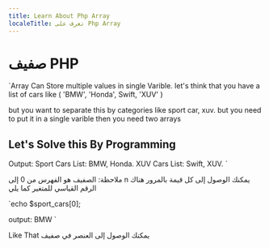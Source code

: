 ```yaml
---
title: Learn About Php Array
localeTitle: تعرف على Php Array
---
```

# صفيف PHP

 `Array Can Store multiple values in single Varible. 
 let's think that you have a list of cars like ( 'BMW', 'Honda', Swift, 'XUV' ) 
 
 but you want to separate this by categories like sport car, xuv. 
 but you need to put it in a single varible then you need two arrays 
 
 ## Let's Solve this By Programming 
 
   <?php 
          $sport_cars = array('BMW', 'Honda'); 
          $xuv_cars = array('Swift', 'XUV'); 
          echo "Sport Cars List: " . $sport_cars[0] . ", " . $sport_cars[1] . "."; 
          echo "XUV Cars List: " . $xuv_cars[0] . ", " . $xuv_cars[1] . "."; 
    ?> 
 
 Output: 
    Sport Cars List: BMW, Honda. 
    XUV Cars List: Swift, XUV. 
` 

ملاحظة: الصفيف هو الفهرس من 0 إلى n يمكنك الوصول إلى كل قيمة بالمرور هناك  
الرقم القياسي للمتغير كما يلي

 `echo $sport_cars[0]; 
 
 output: 
    BMW 
` 

Like That يمكنك الوصول إلى العنصر في صفيف